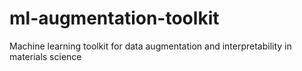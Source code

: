 # ml-augmentation-toolkit
Machine learning toolkit for data augmentation and interpretability in materials science
